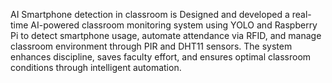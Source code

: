 AI Smartphone detection in classroom is
Designed and developed a real-time AI-powered classroom monitoring system using YOLO and Raspberry Pi to detect smartphone usage, automate attendance via RFID, and manage classroom environment through PIR and DHT11 sensors. The system enhances discipline, saves faculty effort, and ensures optimal classroom conditions through intelligent automation.
